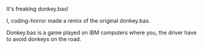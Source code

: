 It's freaking donkey.bas!

I, coding-horror made a remix of the original donkey.bas.

Donkey.bas is a game played on IBM computers where you, the driver have to avoid donkeys on the road.
